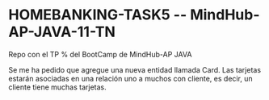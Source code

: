 # HOMEBANKING-TASK5 -- MindHub-AP-JAVA-11-TN

Repo con el TP % del BootCamp de MindHub-AP JAVA

Se me ha pedido que agregue una nueva entidad llamada Card. Las tarjetas estarán asociadas en una relación uno
 a muchos con cliente, es decir, un cliente tiene muchas tarjetas. 

